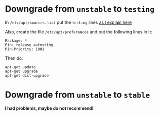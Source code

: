 # Downgrade from `unstable` to `testing`

In `/etc/apt/sources.list` put the `testing` lines [as I explain here](testing.html) 

Also, create the file `/etc/apt/preferences` and put the following lines in it:

    Package: *
    Pin: release a=testing
    Pin-Priority: 1001

Then do:

    apt-get update
    apt-get upgrade
    apt-get dist-upgrade



# Downgrade from `unstable` to `stable`

<div>
    <span style="color:reg;"><b> I had problems, maybe do not recommend! </b></span>
</div>
